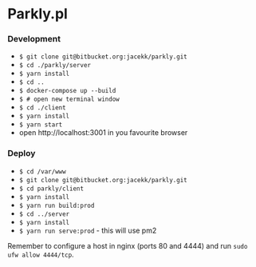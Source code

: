 # Parkly.pl

### Development

* `$ git clone git@bitbucket.org:jacekk/parkly.git`
* `$ cd ./parkly/server`
* `$ yarn install`
* `$ cd ..`
* `$ docker-compose up --build`
* `$ # open new terminal window`
* `$ cd ./client`
* `$ yarn install`
* `$ yarn start`
* open http://localhost:3001 in you favourite browser

### Deploy

* `$ cd /var/www`
* `$ git clone git@bitbucket.org:jacekk/parkly.git`
* `$ cd parkly/client`
* `$ yarn install`
* `$ yarn run build:prod`
* `$ cd ../server`
* `$ yarn install`
* `$ yarn run serve:prod` - this will use pm2

Remember to configure a host in nginx (ports 80 and 4444) and run `sudo ufw allow 4444/tcp`.
